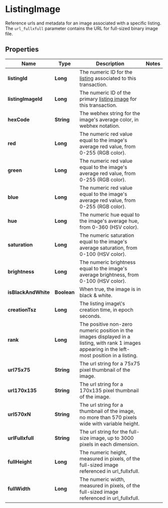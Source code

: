 

# ListingImage

Reference urls and metadata for an image associated with a specific listing. The `url_fullxfull` parameter contains the URL for full-sized binary image file.

## Properties

Name | Type | Description | Notes
------------ | ------------- | ------------- | -------------
**listingId** | **Long** | The numeric ID for the [listing](/documentation/reference#tag/ShopListing) associated to this transaction. | 
**listingImageId** | **Long** | The numeric ID of the primary [listing image](/documentation/reference#tag/ShopListing-Image) for this transaction. | 
**hexCode** | **String** | The webhex string for the image&#39;s average color, in webhex notation. | 
**red** | **Long** | The numeric red value equal to the image&#39;s average red value, from 0-255 (RGB color). | 
**green** | **Long** | The numeric red value equal to the image&#39;s average red value, from 0-255 (RGB color). | 
**blue** | **Long** | The numeric red value equal to the image&#39;s average red value, from 0-255 (RGB color). | 
**hue** | **Long** | The numeric hue equal to the image&#39;s average hue, from 0-360 (HSV color). | 
**saturation** | **Long** | The numeric saturation equal to the image&#39;s average saturation, from 0-100 (HSV color). | 
**brightness** | **Long** | The numeric brightness equal to the image&#39;s average brightness, from 0-100 (HSV color). | 
**isBlackAndWhite** | **Boolean** | When true, the image is in black &amp; white. | 
**creationTsz** | **Long** | The listing image\\&#39;s creation time, in epoch seconds. | 
**rank** | **Long** | The positive non-zero numeric position in the images displayed in a listing, with rank 1 images appearing in the left-most position in a listing. | 
**url75x75** | **String** | The url string for a 75x75 pixel thumbnail of the image. | 
**url170x135** | **String** | The url string for a 170x135 pixel thumbnail of the image. | 
**url570xN** | **String** | The url string for a thumbnail of the image, no more than 570 pixels wide with variable height. | 
**urlFullxfull** | **String** | The url string for the full-size image, up to 3000 pixels in each dimension. | 
**fullHeight** | **Long** | The numeric height, measured in pixels, of the full-sized image referenced in url_fullxfull. | 
**fullWidth** | **Long** | The numeric width, measured in pixels, of the full-sized image referenced in url_fullxfull. | 



